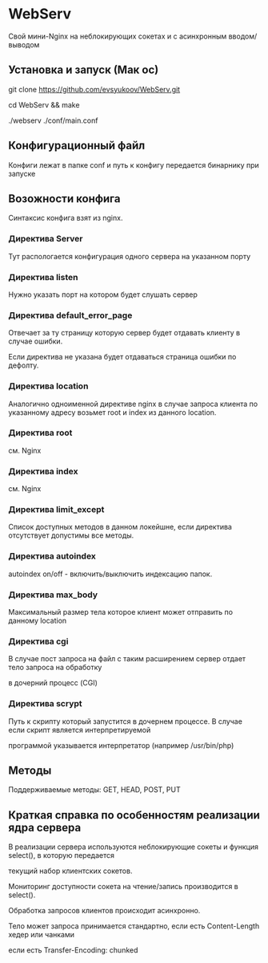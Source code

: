 # WebServ
Свой мини-Nginx на неблокирующих сокетах и с асинхронным вводом/выводом

## Установка и запуск (Мак ос)

git clone https://github.com/evsyukoov/WebServ.git

cd WebServ && make

./webserv ./conf/main.conf

## Конфигурационный файл

Конфиги лежат в папке conf и путь к конфигу передается бинарнику при запуске

## Возожности конфига

Синтаксис конфига взят из nginx.

### Директива Server

Тут распологается конфигурация одного сервера на указанном порту

### Директива listen

Нужно указать порт на котором будет слушать сервер

### Директива default_error_page

Отвечает за ту страницу которую сервер будет отдавать клиенту в случае ошибки.

Если директива не указана будет отдаваться страница ошибки по дефолту.

### Директива location

Аналогично одноименной директиве nginx в случае запроса клиента по указанному адресу возьмет root и index из данного location.

###  Директива root

см. Nginx

### Директива index
 
см. Nginx

### Директива limit_except

Список доступных методов в данном локейшне, если директива отсутствует допустимы все методы.

### Директива autoindex

autoindex on/off - включить/выключить индексацию папок.

### Директива max_body

Максимальный размер тела которое клиент может отправить по данному location

### Директива cgi

В случае пост запроса на файл с таким расширением сервер отдает тело запроса на обработку

в дочерний процесс (CGI)

### Директива scrypt

Путь к скрипту который запустится в дочернем процессе. В случае если скрипт является интерпретируемой

программой указывается интерпретатор (например /usr/bin/php)

## Методы

Поддерживаемые методы: GET, HEAD, POST, PUT

## Краткая справка по особенностям реализации ядра сервера

В реализации сервера используются неблокирующие сокеты и функция select(),  в которую передается

текущий набор клиентских сокетов.

Мониторинг доступности сокета на чтение/запись производится в select().

Обработка запросов клиентов происходит асинхронно.

Тело может запроса принимается стандартно, если есть Content-Length хедер или чанками

если есть Transfer-Encoding: chunked





